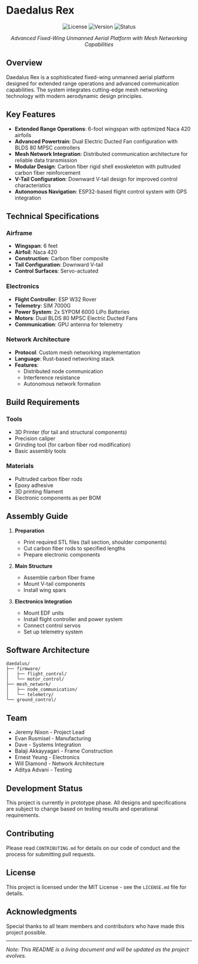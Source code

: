 # Daedalus Rex

<div align="center">
  
![License](https://img.shields.io/badge/license-MIT-blue.svg)
![Version](https://img.shields.io/badge/version-1.0.0-green.svg)
![Status](https://img.shields.io/badge/status-prototype-orange.svg)

*Advanced Fixed-Wing Unmanned Aerial Platform with Mesh Networking Capabilities*

</div>

## Overview

Daedalus Rex is a sophisticated fixed-wing unmanned aerial platform designed for extended range operations and advanced communication capabilities. The system integrates cutting-edge mesh networking technology with modern aerodynamic design principles.

## Key Features

- **Extended Range Operations**: 6-foot wingspan with optimized Naca 420 airfoils
- **Advanced Powertrain**: Dual Electric Ducted Fan configuration with BLDS 80 MPSC controllers
- **Mesh Network Integration**: Distributed communication architecture for reliable data transmission
- **Modular Design**: Carbon fiber rigid shell exoskeleton with pultruded carbon fiber reinforcement
- **V-Tail Configuration**: Downward V-tail design for improved control characteristics
- **Autonomous Navigation**: ESP32-based flight control system with GPS integration

## Technical Specifications

### Airframe
- **Wingspan**: 6 feet
- **Airfoil**: Naca 420
- **Construction**: Carbon fiber composite
- **Tail Configuration**: Downward V-tail
- **Control Surfaces**: Servo-actuated

### Electronics
- **Flight Controller**: ESP W32 Rover
- **Telemetry**: SIM 7000G
- **Power System**: 2x SYPOM 6000 LiPo Batteries
- **Motors**: Dual BLDS 80 MPSC Electric Ducted Fans
- **Communication**: GPU antenna for telemetry

### Network Architecture
- **Protocol**: Custom mesh networking implementation
- **Language**: Rust-based networking stack
- **Features**: 
  - Distributed node communication
  - Interference resistance
  - Autonomous network formation

## Build Requirements

### Tools
- 3D Printer (for tail and structural components)
- Precision caliper
- Grinding tool (for carbon fiber rod modification)
- Basic assembly tools

### Materials
- Pultruded carbon fiber rods
- Epoxy adhesive
- 3D printing filament
- Electronic components as per BOM

## Assembly Guide

1. **Preparation**
   - Print required STL files (tail section, shoulder components)
   - Cut carbon fiber rods to specified lengths
   - Prepare electronic components

2. **Main Structure**
   - Assemble carbon fiber frame
   - Mount V-tail components
   - Install wing spars

3. **Electronics Integration**
   - Mount EDF units
   - Install flight controller and power system
   - Connect control servos
   - Set up telemetry system

## Software Architecture

```
daedalus/
├── firmware/
│   ├── flight_control/
│   └── motor_control/
├── mesh_network/
│   ├── node_communication/
│   └── telemetry/
└── ground_control/
```

## Team

- Jeremy Nixon - Project Lead
- Evan Rusmisel - Manufacturing
- Dave - Systems Integration
- Balaji Akkayyagari - Frame Construction
- Ernest Yeung - Electronics
- Will Diamond - Network Architecture
- Aditya Advani - Testing

## Development Status

This project is currently in prototype phase. All designs and specifications are subject to change based on testing results and operational requirements.

## Contributing

Please read `CONTRIBUTING.md` for details on our code of conduct and the process for submitting pull requests.

## License

This project is licensed under the MIT License - see the `LICENSE.md` file for details.

## Acknowledgments

Special thanks to all team members and contributors who have made this project possible.

---

*Note: This README is a living document and will be updated as the project evolves.*


